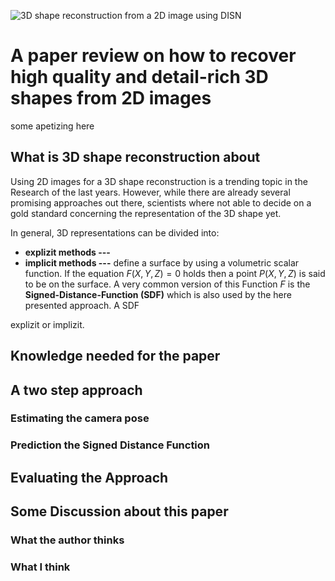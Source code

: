 ![3D shape reconstruction from a 2D image using DISN](tmp)
# A paper review on how to recover high quality and detail-rich 3D shapes from 2D images
some apetizing here
## What is 3D shape reconstruction about
Using 2D images for a 3D shape reconstruction is a trending topic in the Research of the last  years. However, while there are already several promising approaches out there, scientists where not able to decide on a gold standard concerning the representation of the 3D shape yet.

In general, 3D representations can be divided into:

 - **explizit methods ---**
 - **implicit methods ---** define a surface by using a volumetric scalar function. If the equation $F(X,Y,Z) = 0$ holds then a point $P(X,Y,Z)$ is said to be on the surface. A very common version of this Function $F$ is the **Signed-Distance-Function (SDF)** which is also used by the here presented approach. A SDF

explizit or implizit.
## Knowledge needed for the paper
## A two step approach

### Estimating the camera pose

### Prediction the Signed Distance Function

## Evaluating the Approach

## Some Discussion about this paper

### What the author thinks

### What I think

<!--stackedit_data:
eyJoaXN0b3J5IjpbMTUyODcxMjM0NywtMjU1MDY5NjcwLC04Nj
AzMTQyMjAsMTMzNjc2MTExNiwtMTA3MzU3NzQ1MiwyMDAwMjgw
ODAxLC02Njk1NDQ4NTYsMjMzMTkyOTddfQ==
-->